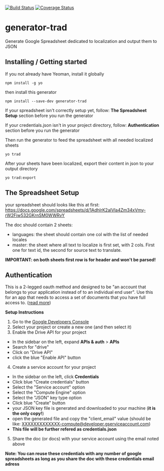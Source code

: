 [![Build Status](https://travis-ci.org/Kemicalish/generator-trad.svg?branch=master)](https://travis-ci.org/Kemicalish/generator-trad)
[![Coverage Status](https://coveralls.io/repos/github/Kemicalish/generator-trad/badge.svg?branch=master)](https://coveralls.io/github/Kemicalish/generator-trad?branch=master)

# generator-trad
Generate Google Spreadsheet dedicated to localization and output them to JSON

## Installing / Getting started

If you not already have Yeoman, install it globally
```shell
npm install -g yo
```

then install this generator
```shell
npm install --save-dev generator-trad 
```

If your spreadsheet isn't correctly setup yet, follow: **The Spreadsheet Setup** section before you run the generator

If your credentials.json isn't in your project directory, follow: **Authentication** section before you run the generator

Then run the generator to feed the spreadsheet with all needed localized sheets
```shell
yo trad
```

After your sheets have been localized, export their content in json to your output directory
```shell
yo trad:export
```

## The Spreadsheet Setup
your spreadsheet should looks like this at first:
https://docs.google.com/spreadsheets/d/1AdhlrK2aIVla4Zm34xVmy-rW2Fiw532GKrnSM0WWRvY

The doc should contain 2 sheets:
 - languages: the sheet should contain one col with the list of needed locales 
 - master: the sheet where all text to localize is first set, with 2 cols. First one for text id, the second for source text to translate.

**IMPORTANT: on both sheets first row is for header and won't be parsed!**
 

## Authentication

This is a 2-legged oauth method and designed to be "an account that belongs to your application instead of to an individual end user".
Use this for an app that needs to access a set of documents that you have full access to.
([read more](https://developers.google.com/identity/protocols/OAuth2ServiceAccount))

__Setup Instructions__

1. Go to the [Google Developers Console](https://console.developers.google.com/project)
2. Select your project or create a new one (and then select it)
3. Enable the Drive API for your project
  - In the sidebar on the left, expand __APIs & auth__ > __APIs__
  - Search for "drive"
  - Click on "Drive API"
  - click the blue "Enable API" button
4. Create a service account for your project
  - In the sidebar on the left, click  __Credentials__
  - Click blue "Create credentials" button
  - Select the "Service account" option
  - Select the "Compute Engine" option
  - Select the "JSON" key type option
  - Click blue "Create" button
  - your JSON key file is generated and downloaded to your machine (__it is the only copy!__)
  - open the generated file and copy the "client_email" value (should be like: XXXXXXXXXXXXX-compute@developer.gserviceaccount.com)
  - **This file will be further refered as credentials.json**
5. Share the doc (or docs) with your service account using the email noted above

**Note: You can reuse these credentials with any number of google spreadsheets as long as you share the doc with these credentials email adress**


